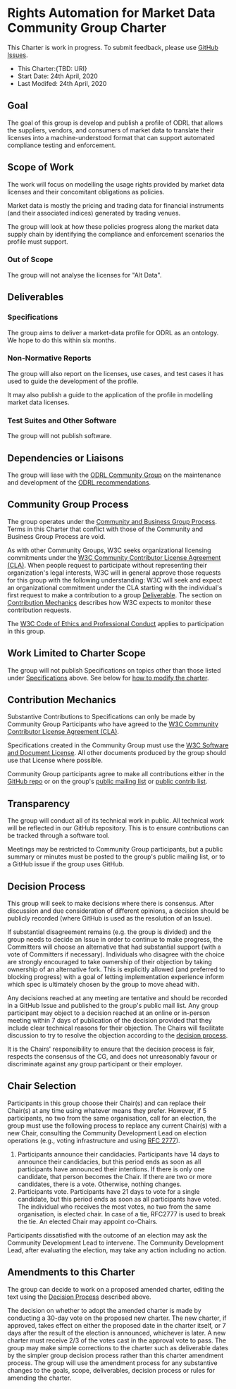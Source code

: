 # Rights Automation for Market Data Community Group Charter

This Charter is work in progress. To submit feedback, please use [GitHub Issues](https://github.com/w3c/market-data-odrl-profile/issues).

* This Charter:{TBD: URI}
* Start Date: 24th April, 2020
* Last Modifed: 24th April, 2020

## Goal
The goal of this group is develop and publish a profile of ODRL that allows the suppliers, vendors, and consumers of market data to translate their licenses into a machine-understood format that can support automated compliance testing and enforcement.

## Scope of Work
The work will focus on modelling the usage rights provided by market data licenses and their concomitant obligations as policies. 

Market data is mostly the pricing and trading data for financial instruments (and their associated indices) generated by trading venues. 

The group will look at how these policies progress along the market data supply chain by identifying the compliance and enforcement scenarios the profile must support.

### Out of Scope
The group will not analyse the licenses for "Alt Data".

## Deliverables

### Specifications
The group aims to deliver a market-data profile for ODRL as an ontology. We hope to do this within six months.

### Non-Normative Reports
The group will also report on the licenses, use cases, and test cases it has used to guide the development of the profile.

It may also publish a guide to the application of the profile in modelling market data licenses.

### Test Suites and Other Software
The group will not publish software.

## Dependencies or Liaisons
The group will liase with the [ODRL Community Group](https://www.w3.org/community/odrl/) on the maintenance and development of the [ODRL recommendations](https://www.w3.org/TR/odrl-model/).

## Community Group Process
The group operates under the [Community and Business Group Process](https://www.w3.org/community/about/agreements/). Terms in this Charter that conflict with those of the Community and Business Group Process are void.

As with other Community Groups, W3C seeks organizational licensing commitments under the [W3C Community Contributor License Agreement (CLA)](http://www.w3.org/community/about/agreements/cla/). When people request to participate without representing their organization's legal interests, W3C will in general approve those requests for this group with the following understanding: W3C will seek and expect an organizational commitment under the CLA starting with the individual's first request to make a contribution to a group [Deliverable](#deliverables). The section on [Contribution Mechanics](#contrib) describes how W3C expects to monitor these contribution requests.

The [W3C Code of Ethics and Professional Conduct](https://www.w3.org/Consortium/cepc/) applies to participation in this group.

## Work Limited to Charter Scope
The group will not publish Specifications on topics other than those listed under [Specifications](#specifications) above. See below for [how to modify the charter](#charter-change).

## Contribution Mechanics
Substantive Contributions to Specifications can only be made by Community Group Participants who have agreed to the [W3C Community Contributor License Agreement (CLA)](http://www.w3.org/community/about/agreements/cla/).

Specifications created in the Community Group must use the [W3C Software and Document License](http://www.w3.org/Consortium/Legal/2015/copyright-software-and-document). All other documents produced by the group should use that License where possible.

Community Group participants agree to make all contributions either in the [GitHub repo](https://github.com/w3c/market-data-odrl-profile) or on the group's [public mailing list](public-md-odrl-profile@w3.org) or [public contrib list](public-md-odrl-profile-contrib@w3.org).

## Transparency
The group will conduct all of its technical work in public. All technical work will be reflected in our GitHub repository. This is to ensure contributions can be tracked through a software tool.

Meetings may be restricted to Community Group participants, but a public summary or minutes must be posted to the group's public mailing list, or to a GitHub issue if the group uses GitHub.

## Decision Process
This group will seek to make decisions where there is consensus. After discussion and due consideration of different opinions, a decision should be publicly recorded (where GitHub is used as the resolution of an Issue).

If substantial disagreement remains (e.g. the group is divided) and the group needs to decide an Issue in order to continue to make progress, the Committers will choose an alternative that had substantial support (with a vote of Committers if necessary). Individuals who disagree with the choice are strongly encouraged to take ownership of their objection by taking ownership of an alternative fork. This is explicitly allowed (and preferred to blocking progress) with a goal of letting implementation experience inform which spec is ultimately chosen by the group to move ahead with.

Any decisions reached at any meeting are tentative and should be recorded in a GitHub Issue and published to the group's public mail list. Any group participant may object to a decision reached at an online or in-person meeting within 7 days of publication of the decision provided that they include clear technical reasons for their objection. The Chairs will facilitate discussion to try to resolve the objection according to the [decision process](#decision).

It is the Chairs' responsibility to ensure that the decision process is fair, respects the consensus of the CG, and does not unreasonably favour or discriminate against any group participant or their employer.

## Chair Selection

Participants in this group choose their Chair(s) and can replace their Chair(s) at any time using whatever means they prefer. However, if 5 participants, no two from the same organisation, call for an election, the group must use the following process to replace any current Chair(s) with a new Chair, consulting the Community Development Lead on election operations (e.g., voting infrastructure and using [RFC 2777](https://tools.ietf.org/html/rfc2777)).

1. Participants announce their candidacies. Participants have 14 days to announce their candidacies, but this period ends as soon as all participants have announced their intentions. If there is only one candidate, that person becomes the Chair. If there are two or more candidates, there is a vote. Otherwise, nothing changes.
2. Participants vote. Participants have 21 days to vote for a single candidate, but this period ends as soon as all participants have voted. The individual who receives the most votes, no two from the same organisation, is elected chair. In case of a tie, RFC2777 is used to break the tie. An elected Chair may appoint co-Chairs.

Participants dissatisfied with the outcome of an election may ask the Community Development Lead to intervene. The Community Development Lead, after evaluating the election, may take any action including no action.

## Amendments to this Charter

The group can decide to work on a proposed amended charter, editing the text using the [Decision Process](#decision) described above. 

The decision on whether to adopt the amended charter is made by conducting a 30-day vote on the proposed new charter. The new charter, if approved, takes effect on either the proposed date in the charter itself, or 7 days after the result of the election is announced, whichever is later. A new charter must receive 2/3 of the votes cast in the approval vote to pass. The group may make simple corrections to the charter such as deliverable dates by the simpler group decision process rather than this charter amendment process. The group will use the amendment process for any substantive changes to the goals, scope, deliverables, decision process or rules for amending the charter.